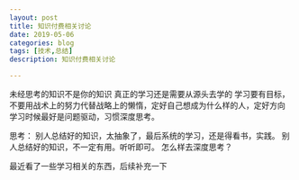 ```yaml
---
layout: post
title: 知识付费相关讨论
date: 2019-05-06
categories: blog
tags: [技术,总结]
description: 知识付费相关讨论

---
```


未经思考的知识不是你的知识
真正的学习还是需要从源头去学的
学习要有目标，不要用战术上的努力代替战略上的懒惰，定好自己想成为什么样的人，定好方向
学习时候最好是问题驱动，习惯深度思考。

思考：
别人总结好的知识，太抽象了，最后系统的学习，还是得看书，实践。
别人总结好的知识，不一定有用。听听即可。
怎么样去深度思考？

最近看了一些学习相关的东西，后续补充一下